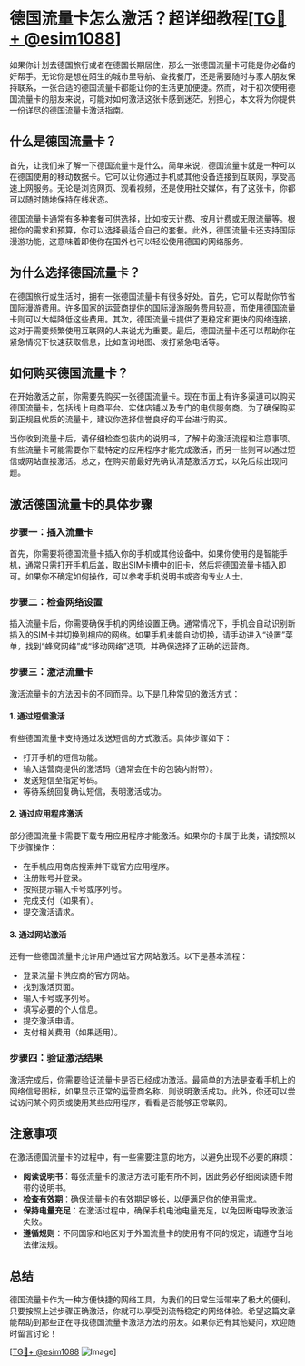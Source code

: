 # 德国流量卡怎么激活？超详细教程[[TG💪+ @esim1088](https://t.me/s/esim1088)]

如果你计划去德国旅行或者在德国长期居住，那么一张德国流量卡可能是你必备的好帮手。无论你是想在陌生的城市里导航、查找餐厅，还是需要随时与家人朋友保持联系，一张合适的德国流量卡都能让你的生活更加便捷。然而，对于初次使用德国流量卡的朋友来说，可能对如何激活这张卡感到迷茫。别担心，本文将为你提供一份详尽的德国流量卡激活指南。

## 什么是德国流量卡？

首先，让我们来了解一下德国流量卡是什么。简单来说，德国流量卡就是一种可以在德国使用的移动数据卡。它可以让你通过手机或其他设备连接到互联网，享受高速上网服务。无论是浏览网页、观看视频，还是使用社交媒体，有了这张卡，你都可以随时随地保持在线状态。

德国流量卡通常有多种套餐可供选择，比如按天计费、按月计费或无限流量等。根据你的需求和预算，你可以选择最适合自己的套餐。此外，德国流量卡还支持国际漫游功能，这意味着即使你在国外也可以轻松使用德国的网络服务。

## 为什么选择德国流量卡？

在德国旅行或生活时，拥有一张德国流量卡有很多好处。首先，它可以帮助你节省国际漫游费用。许多国家的运营商提供的国际漫游服务费用较高，而使用德国流量卡则可以大幅降低这些费用。其次，德国流量卡提供了更稳定和更快的网络连接，这对于需要频繁使用互联网的人来说尤为重要。最后，德国流量卡还可以帮助你在紧急情况下快速获取信息，比如查询地图、拨打紧急电话等。

## 如何购买德国流量卡？

在开始激活之前，你需要先购买一张德国流量卡。现在市面上有许多渠道可以购买德国流量卡，包括线上电商平台、实体店铺以及专门的电信服务商。为了确保购买到正规且优质的流量卡，建议你选择信誉良好的平台进行购买。

当你收到流量卡后，请仔细检查包装内的说明书，了解卡的激活流程和注意事项。有些流量卡可能需要你下载特定的应用程序才能完成激活，而另一些则可以通过短信或网站直接激活。总之，在购买前最好先确认清楚激活方式，以免后续出现问题。

## 激活德国流量卡的具体步骤

### 步骤一：插入流量卡

首先，你需要将德国流量卡插入你的手机或其他设备中。如果你使用的是智能手机，通常只需打开手机后盖，取出SIM卡槽中的旧卡，然后将德国流量卡插入即可。如果你不确定如何操作，可以参考手机说明书或咨询专业人士。

### 步骤二：检查网络设置

插入流量卡后，你需要确保手机的网络设置正确。通常情况下，手机会自动识别新插入的SIM卡并切换到相应的网络。如果手机未能自动切换，请手动进入“设置”菜单，找到“蜂窝网络”或“移动网络”选项，并确保选择了正确的运营商。

### 步骤三：激活流量卡

激活流量卡的方法因卡的不同而异。以下是几种常见的激活方式：

#### 1. 通过短信激活

有些德国流量卡支持通过发送短信的方式激活。具体步骤如下：
- 打开手机的短信功能。
- 输入运营商提供的激活码（通常会在卡的包装内附带）。
- 发送短信至指定号码。
- 等待系统回复确认短信，表明激活成功。

#### 2. 通过应用程序激活

部分德国流量卡需要下载专用应用程序才能激活。如果你的卡属于此类，请按照以下步骤操作：
- 在手机应用商店搜索并下载官方应用程序。
- 注册账号并登录。
- 按照提示输入卡号或序列号。
- 完成支付（如果有）。
- 提交激活请求。

#### 3. 通过网站激活

还有一些德国流量卡允许用户通过官方网站激活。以下是基本流程：
- 登录流量卡供应商的官方网站。
- 找到激活页面。
- 输入卡号或序列号。
- 填写必要的个人信息。
- 提交激活申请。
- 支付相关费用（如果适用）。

### 步骤四：验证激活结果

激活完成后，你需要验证流量卡是否已经成功激活。最简单的方法是查看手机上的网络信号图标，如果显示正常的运营商名称，则说明激活成功。此外，你还可以尝试访问某个网页或使用某些应用程序，看看是否能够正常联网。

## 注意事项

在激活德国流量卡的过程中，有一些需要注意的地方，以避免出现不必要的麻烦：
- **阅读说明书**：每张流量卡的激活方法可能有所不同，因此务必仔细阅读随卡附带的说明书。
- **检查有效期**：确保流量卡的有效期足够长，以便满足你的使用需求。
- **保持电量充足**：在激活过程中，确保手机电池电量充足，以免因断电导致激活失败。
- **遵循规则**：不同国家和地区对于外国流量卡的使用有不同的规定，请遵守当地法律法规。

## 总结

德国流量卡作为一种方便快捷的网络工具，为我们的日常生活带来了极大的便利。只要按照上述步骤正确激活，你就可以享受到流畅稳定的网络体验。希望这篇文章能帮助到那些正在寻找德国流量卡激活方法的朋友。如果你还有其他疑问，欢迎随时留言讨论！

[[TG💪+ @esim1088](https://t.me/s/esim1088) ![Image](https://i.postimg.cc/4NQfJmqS/Snipaste-2025-05-13-00-14-12.png)]
